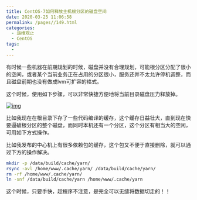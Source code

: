 ```yaml
---
title: CentOS-7如何释放主机根分区的磁盘空间
date: 2020-03-25 11:06:58
permalink: /pages//149.html
categories:
  - 运维观止
  - CentOS
tags:
  - 
---
```


有时候一些机器在前期规划的时候，磁盘并没有合理规划，可能根分区分配了很小的空间，或者某个当前业务正在占用的分区很小，服务还并不太允许停机调整，而且磁盘前期也没有做成lvm可扩容的格式。

这个时候，使用如下步骤，可以非常快捷方便地将当前目录磁盘压力释放掉。

[![img](http://t.eryajf.net/imgs/2021/09/31a4e0cc9827ce7c.jpg)](http://t.eryajf.net/imgs/2021/09/31a4e0cc9827ce7c.jpg)

比如我现在在根目录下存了一些代码编译的缓存，这个缓存日益壮大，直到现在快要逼破根分区的整个磁盘，而同时本机还有一个分区，这个分区有相当大的空闲，可用如下方式操作。

比如我发布的中心机上有很多依赖包的缓存，这个包又不便于直接删除，就可以通过下方的操作解决。

```sh
mkdir -p /data/build/cache/yarn/
rsync -avl /home/www/.cache/yarn/ /data/build/cache/yarn/
rm -rf /home/www/.cache/yarn/
ln -snf /data/build/cache/yarn /home/www/.cache/yarn
```

这个时候，只要手快，趁程序不注意，是完全可以无缝将数据切走的！！
